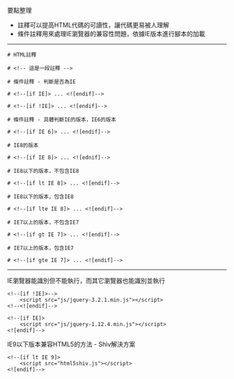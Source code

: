 要點整理
- 註釋可以提高HTML代碼的可讀性，讓代碼更易被人理解
- 條件註釋用來處理IE瀏覽器的兼容性問題，依據IE版本進行腳本的加載

---

```
# HTML註釋

# <!-- 這是一段註釋 -->
```

```
# 條件註釋 - 判斷是否為IE

# <!--[if IE]> ... <![endif]-->
```

```
# <!--[if !IE]> ... <![endif]-->
```

```
# 條件註釋 - 具體判斷IE的版本，IE6的版本

# <!--[if IE 6]> ... <![endif]-->
```

```
# IE8的版本

# <!--[if IE 8]> ... <![ednif]-->
```

```
# IE8以下的版本，不包含IE8

# <!--[if lt IE 8]> ... <![endif]-->
```

```
# IE8以下的版本，包含IE8

# <!--[if lte IE 8]> ... <![endif]-->
```

```
# IE7以上的版本，不包含IE7

# <!--[if gt IE 7]> ... <![endif]-->
```

```
# IE7以上的版本，包含IE7

# <!--[if gte IE 7]> ... <![endif]-->
```

---

IE瀏覽器能識別但不能執行，而其它瀏覽器也能識別並執行
```
<!--[if !IE]>-->
	<script src="js/jquery-3.2.1.min.js"></script>
<!--<![endif]-->
```

```
<!--[if IE]>
	<script src="js/jquery-1.12.4.min.js"></script>
<![endif]-->
```

IE9以下版本兼容HTML5的方法 - Shiv解決方案
```
<!--[if lt IE 9]>
	<script src="html5shiv.js"></script>
<![endif]-->
```